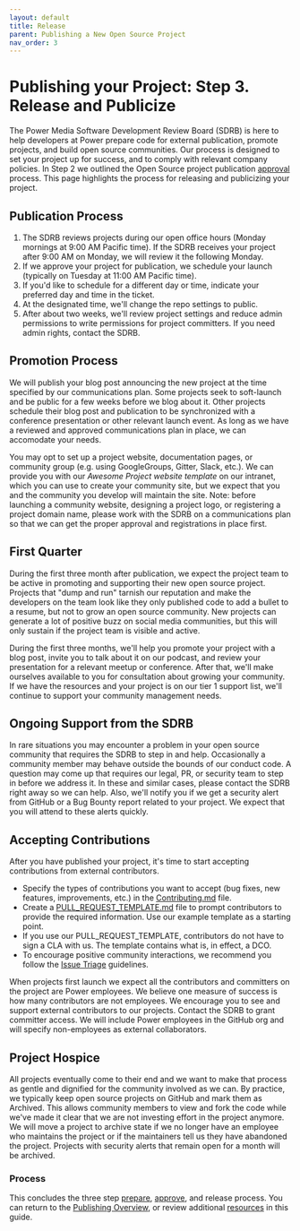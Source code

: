 ```yaml
---
layout: default
title: Release
parent: Publishing a New Open Source Project
nav_order: 3
---
```


# Publishing your Project: Step 3. Release and Publicize

The Power Media Software Development Review Board (SDRB) is here to help developers at Power prepare code for external publication, promote projects, and build open source communities. Our process is designed to set your project up for success, and to comply with relevant company policies. In Step 2 we outlined the Open Source project publication [approval](../publishing/approval.md) process. This page highlights the process for releasing and publicizing your project.

## Publication Process

1. The SDRB reviews projects during our open office hours (Monday mornings at 9:00 AM Pacific time). If the SDRB receives your project after 9:00 AM on Monday, we will review it the following Monday.
1. If we approve your project for publication, we schedule your launch (typically on Tuesday at 11:00 AM Pacific time).
1. If you'd like to schedule for a different day or time, indicate your preferred day and time in the ticket.
1. At the designated time, we'll change the repo settings to public.
1. After about two weeks, we'll review project settings and reduce admin permissions to write permissions for project committers. If you need admin rights, contact the SDRB.

## Promotion Process

We will publish your blog post announcing the new project at the time specified by our communications plan. Some projects seek to soft-launch and be public for a few weeks before we blog about it. Other projects schedule their blog post and publication to be synchronized with a conference presentation or other relevant launch event. As long as we have a reviewed and approved communications plan in place, we can accomodate your needs.

You may opt to set up a project website, documentation pages, or community group (e.g. using GoogleGroups, Gitter, Slack, etc.). We can provide you with our _Awesome Project website template_ on our intranet, which you can use to create your community site, but we expect that you and the community you develop will maintain the site. Note: before launching a community website, designing a project logo, or registering a project domain name, please work with the SDRB on a communications plan so that we can get the proper approval and registrations in place first.

## First Quarter

During the first three month after publication, we expect the project team to be active in promoting and supporting their new open source project. Projects that "dump and run" tarnish our reputation and make the developers on the team look like they only published code to add a bullet to a resume, but not to grow an open source community. New projects can generate a lot of positive buzz on social media communities, but this will only sustain if the project team is visible and active.

During the first three months, we'll help you promote your project with a blog post, invite you to talk about it on our podcast, and review your presentation for a relevant meetup or conference. After that, we'll make ourselves available to you for consultation about growing your community. If we have the resources and your project is on our tier 1 support list, we'll continue to support your community management needs.

## Ongoing Support from the SDRB

In rare situations you may encounter a problem in your open source community that requires the SDRB to step in and help. Occasionally a community member may behave outside the bounds of our conduct code. A question may come up that requires our legal, PR, or security team to step in before we address it. In these and similar cases, please contact the SDRB right away so we can help. Also, we'll notify you if we get a security alert from GitHub or a Bug Bounty report related to your project. We expect that you will attend to these alerts quickly.

## Accepting Contributions

After you have published your project, it's time to start accepting contributions from external contributors.
- Specify the types of contributions you want to accept (bug fixes, new features, improvements, etc.) in the [Contributing.md](../publishing/publishing-template/Contributing.md) file.
- Create a [PULL_REQUEST_TEMPLATE.md](../publishing/publishing-template/PULL_REQUEST_TEMPLATE.md) file to prompt contributors to provide the required information. Use our example template as a starting point.
- If you use our PULL_REQUEST_TEMPLATE, contributors do not have to sign a CLA with us. The template contains what is, in effect, a DCO.
- To encourage positive community interactions, we recommend you follow the [Issue Triage](../resources/issue-triage.md) guidelines.

When projects first launch we expect all the contributors and committers on the project are Power employees. We believe one measure of success is how many contributors are not employees. We encourage you to see and support external contributors to our projects. Contact the SDRB to grant committer access. We will include Power employees in the GitHub org and will specify non-employees as external collaborators.

## Project Hospice

All projects eventually come to their end and we want to make that process as gentle and dignified for the community involved as we can. By practice, we typically keep open source projects on GitHub and mark them as Archived. This allows community members to view and fork the code while we've made it clear that we are not investing effort in the project anymore. We will move a project to archive state if we no longer have an employee who maintains the project or if the maintainers tell us they have abandoned the project. Projects with security alerts that remain open for a month will be archived.

### Process

This concludes the three step [prepare](../publishing/prepare.md), [approve](../publishing/approve.md), and release process. You can return to the [Publishing Overview](../publishing/publish.md), or review additional [resources](../resources/resources.md) in this guide.
